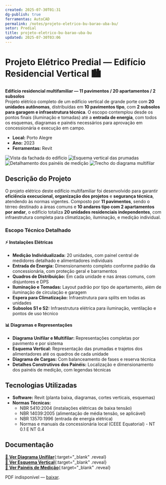 ```yaml
---
created: 2025-07-30T01:31
dg-publish: true
ferramentas: AutoCAD
permalink: /notes/projeto-eletrico-bu-barao-uba-bu/
setor: Predial
title: projeto-eletrico-bu-barao-uba-bu
updated: 2025-07-30T03:06
---
```


# Projeto Elétrico Predial — Edifício Residencial Vertical 🏙️

**Edifício residencial multifamiliar — 11 pavimentos / 20 apartamentos / 2 subsolos**  
Projeto elétrico completo de um edifício vertical de grande porte com **20 unidades autônomas**, distribuídas em **10 pavimentos tipo**, com **2 subsolos para garagem e infraestrutura técnica**. O escopo contemplou desde os pontos finais (iluminação e tomadas) até a **entrada de energia**, com todos os esquemas, diagramas e painéis necessários para aprovação em concessionária e execução em campo.

- **Local:** Porto Alegre 
- **Ano:** 2023
- **Ferramentas:** Revit

<div class="project-gallery reveal">
  <img src="/assets/imagens/capa_thumb.jpg_barao-uba.jpg" alt="Vista da fachada do edifício" class="gallery-thumb" loading="lazy">
  <img src="/assets/imagens/esquema_vertical_thumb.jpg_barao-uba.jpg" alt="Esquema vertical das prumadas" class="gallery-thumb" loading="lazy">
  <img src="/assets/imagens/medidores_thumb.jpg_barao-uba.jpg" alt="Detalhamento dos painéis de medição" class="gallery-thumb" loading="lazy">
  <img src="/assets/imagens/diagrama_multifilar_thumb.jpg_barao-uba.jpg" alt="Trecho do diagrama multifilar" class="gallery-thumb" loading="lazy">
</div>

## Descrição do Projeto

O projeto elétrico deste edifício multifamiliar foi desenvolvido para garantir **eficiência execucional, organização dos projetos** e **segurança técnica**, atendendo às normas vigentes. Composto por **11 pavimentos**, sendo o térreo destinado a áreas comuns e **10 andares tipo com 2 apartamentos por andar**, o edifício totaliza **20 unidades residenciais independentes**, com infraestrutura completa para climatização, iluminação, e medição individual.

### Escopo Técnico Detalhado

#### ⚡ Instalações Elétricas
- **Medição Individualizada:** 20 unidades, com painel central de medidores detalhado e alimentadores individuais
- **Entrada de Energia:** Dimensionamento completo conforme padrão da concessionária, com proteção geral e barramentos
- **Quadros de Distribuição:** Em cada unidade e nas áreas comuns, com disjuntores e DPS
- **Iluminação e Tomadas:** Layout padrão por tipo de apartamento, além de iluminação de circulação e garagem
- **Espera para Climatização:** Infraestrutura para splits em todas as unidades
- **Subsolos S1 e S2:** Infraestrutura elétrica para iluminação, ventilação e pontos de uso técnico

#### 📊 Diagramas e Representações
- **Diagrama Unifilar e Multifilar:** Representações completas por pavimento e por sistema
- **Esquema Vertical:** Representação das prumadas e trajetos dos alimentadores até os quadros de cada unidade
- **Diagrama de Cargas:** Com balanceamento de fases e reserva técnica
- **Detalhes Construtivos dos Painéis:** Localização e dimensionamento dos painéis de medição, com legendas técnicas

## Tecnologias Utilizadas

- **Software:** Revit (planta baixa, diagramas, cortes verticais, esquemas)
- **Normas Técnicas:**  
  - NBR 5410:2004 (instalações elétricas de baixa tensão)  
  - NBR 14039:2005 (alimentação de média tensão, se aplicável)  
  - NBR 13570:1996 (entrada de energia elétrica)  
  - Normas e manuais da concessionária local (CEEE Equatorial) - NT 0.1 E NT 0.4


## Documentação

[📄 **Ver Diagrama Unifilar**](/assets/pdfs/fc-d07-e005-r00-diagrama-unifilar_recorte_p1_barao-uba.pdf){:target="_blank" .reveal}  
[📄 **Ver Esquema Vertical**](/assets/pdfs/fc-d07-e004-r00-esquema-vertical_recorte_p1_barao-uba.pdf){:target="_blank" .reveal}  
[📄 **Ver Painéis de Medição**](/assets/pdfs/fc-d07-e001-r00-paineis-de-medição_recorte_p1_barao-uba.pdf){:target="_blank" .reveal}

<div class="pdf-container reveal">
  <object data="/assets/pdfs/fc-d07-e005-r00-diagrama-unifilar_recorte_p1_barao-uba.pdf#toolbar=0"
          type="application/pdf" width="100%" height="500">
    <p>PDF indisponível — <a href="/assets/pdfs/fc-d07-e005-r00-diagrama-unifilar_recorte_p1_barao-uba.pdf" target="_blank">baixar</a>.</p>
  </object>
</div>